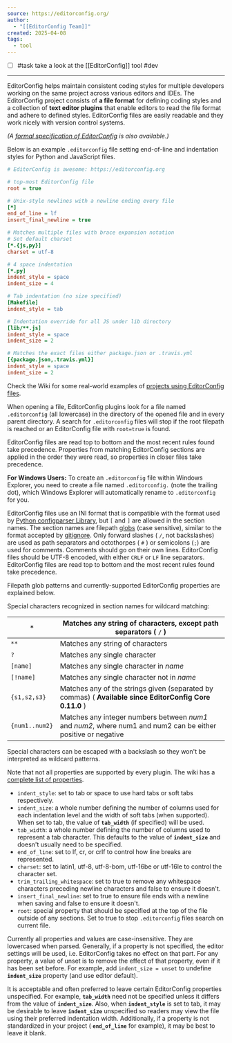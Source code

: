 ```yaml
---
source: https://editorconfig.org/
author:
  - "[[EditorConfig Team]]"
created: 2025-04-08
tags:
  - tool
---
```

- [ ] #task take a look at the [[EditorConfig]] tool #dev
___
EditorConfig helps maintain consistent coding styles for multiple developers working on the same project across various editors and IDEs. The EditorConfig project consists of **a file format** for defining coding styles and a collection of **text editor plugins** that enable editors to read the file format and adhere to defined styles. EditorConfig files are easily readable and they work nicely with version control systems.

*(A [formal specification of EditorConfig](https://spec.editorconfig.org/) is also available.)*

Below is an example `.editorconfig` file setting end-of-line and indentation styles for Python and JavaScript files.

```ini
# EditorConfig is awesome: https://editorconfig.org

# top-most EditorConfig file
root = true

# Unix-style newlines with a newline ending every file
[*]
end_of_line = lf
insert_final_newline = true

# Matches multiple files with brace expansion notation
# Set default charset
[*.{js,py}]
charset = utf-8

# 4 space indentation
[*.py]
indent_style = space
indent_size = 4

# Tab indentation (no size specified)
[Makefile]
indent_style = tab

# Indentation override for all JS under lib directory
[lib/**.js]
indent_style = space
indent_size = 2

# Matches the exact files either package.json or .travis.yml
[{package.json,.travis.yml}]
indent_style = space
indent_size = 2
```

Check the Wiki for some real-world examples of [projects using EditorConfig files](https://github.com/editorconfig/editorconfig/wiki/Projects-Using-EditorConfig).

When opening a file, EditorConfig plugins look for a file named `.editorconfig` (all lowercase) in the directory of the opened file and in every parent directory. A search for `.editorconfig` files will stop if the root filepath is reached or an EditorConfig file with `root=true` is found.

EditorConfig files are read top to bottom and the most recent rules found take precedence. Properties from matching EditorConfig sections are applied in the order they were read, so properties in closer files take precedence.

**For Windows Users:** To create an `.editorconfig` file within Windows Explorer, you need to create a file named `.editorconfig.` (note the trailing dot), which Windows Explorer will automatically rename to `.editorconfig` for you.

EditorConfig files use an INI format that is compatible with the format used by [Python configparser Library](https://docs.python.org/3/library/configparser.html), but `[` and `]` are allowed in the section names. The section names are filepath [globs](https://en.wikipedia.org/wiki/Glob_\(programming\)) (case sensitive), similar to the format accepted by [gitignore](https://git-scm.com/docs/gitignore#_pattern_format). Only forward slashes ( `/`, not backslashes) are used as path separators and octothorpes ( `#` ) or semicolons (`;`) are used for comments. Comments should go on their own lines. EditorConfig files should be UTF-8 encoded, with either `CRLF` or `LF` line separators. EditorConfig files are read top to bottom and the most recent rules found take precedence.

Filepath glob patterns and currently-supported EditorConfig properties are explained below.

Special characters recognized in section names for wildcard matching:

| `*` | Matches any string of characters, except path separators ( `/` ) |
| --- | --- |
| `**` | Matches any string of characters |
| `?` | Matches any single character |
| `[name]` | Matches any single character in *name* |
| `[!name]` | Matches any single character not in *name* |
| `{s1,s2,s3}` | Matches any of the strings given (separated by commas) ( **Available since EditorConfig Core 0.11.0** ) |
| `{num1..num2}` | Matches any integer numbers between *num1* and *num2*, where num1 and num2 can be either positive or negative |

Special characters can be escaped with a backslash so they won't be interpreted as wildcard patterns.

Note that not all properties are supported by every plugin. The wiki has a [complete list of properties](https://github.com/editorconfig/editorconfig/wiki/EditorConfig-Properties).

- `indent_style`: set to tab or space to use hard tabs or soft tabs respectively.
- `indent_size`: a whole number defining the number of columns used for each indentation level and the width of soft tabs (when supported). When set to tab, the value of **`tab_width`** (if specified) will be used.
- `tab_width`: a whole number defining the number of columns used to represent a tab character. This defaults to the value of **`indent_size`** and doesn't usually need to be specified.
- `end_of_line`: set to lf, cr, or crlf to control how line breaks are represented.
- `charset`: set to latin1, utf-8, utf-8-bom, utf-16be or utf-16le to control the character set.
- `trim_trailing_whitespace`: set to true to remove any whitespace characters preceding newline characters and false to ensure it doesn't.
- `insert_final_newline`: set to true to ensure file ends with a newline when saving and false to ensure it doesn't.
- `root`: special property that should be specified at the top of the file outside of any sections. Set to true to stop `.editorconfig` files search on current file.

Currently all properties and values are case-insensitive. They are lowercased when parsed. Generally, if a property is not specified, the editor settings will be used, i.e. EditorConfig takes no effect on that part. For any property, a value of unset is to remove the effect of that property, even if it has been set before. For example, add `indent_size = unset` to undefine **`indent_size`** property (and use editor default).

It is acceptable and often preferred to leave certain EditorConfig properties unspecified. For example, **`tab_width`** need not be specified unless it differs from the value of **`indent_size`**. Also, when **`indent_style`** is set to tab, it may be desirable to leave **`indent_size`** unspecified so readers may view the file using their preferred indentation width. Additionally, if a property is not standardized in your project ( **`end_of_line`** for example), it may be best to leave it blank.